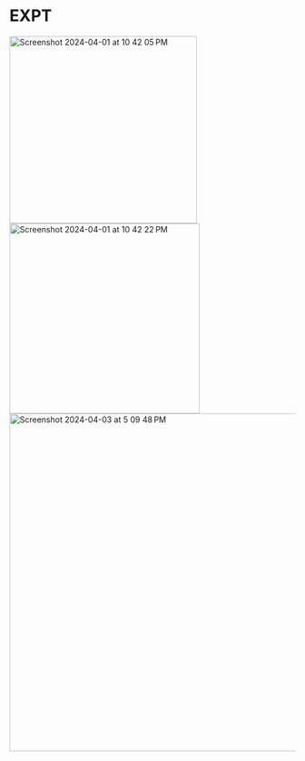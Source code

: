 # EXPT
<img width="330" alt="Screenshot 2024-04-01 at 10 42 05 PM" src="https://github.com/roxella135/AIML/assets/165697157/eadc05fb-c5b9-414e-810c-0e5638643c5e">

<img width="335" alt="Screenshot 2024-04-01 at 10 42 22 PM" src="https://github.com/roxella135/AIML/assets/165697157/770d6c72-3656-4dd6-95df-62662d0df824">


<img width="595" alt="Screenshot 2024-04-03 at 5 09 48 PM" src="https://github.com/roxella135/EXPT/assets/165697157/181593d9-dd57-4b4b-9646-11dedc8f3b48">
